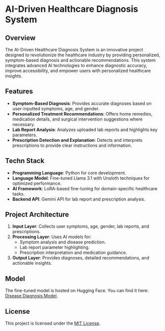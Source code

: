 # AI-Driven Healthcare Diagnosis System

## Overview
The AI-Driven Healthcare Diagnosis System is an innovative project designed to revolutionize the healthcare industry by providing personalized, symptom-based diagnosis and actionable recommendations. This system integrates advanced AI technologies to enhance diagnostic accuracy, improve accessibility, and empower users with personalized healthcare insights.

## Features
- **Symptom-Based Diagnosis**: Provides accurate diagnoses based on user-inputted symptoms, age, and gender.
- **Personalized Treatment Recommendations**: Offers home remedies, medication details, and surgical intervention suggestions where necessary.
- **Lab Report Analysis**: Analyzes uploaded lab reports and highlights key parameters.
- **Prescription Detection and Explanation**: Detects and interprets prescriptions to provide clear instructions and information.

## Techn Stack
- **Programming Language**: Python for core development.
- **Language Model**: Fine-tuned Llama 3.1 with Unsloth techniques for optimized performance.
- **AI Framework**: LoRA-based fine-tuning for domain-specific healthcare tasks.
- **Backend API**: Gemini API for lab report and prescription analysis.

## Project Architecture
1. **Input Layer**: Collects user symptoms, age, gender, lab reports, and prescriptions.
2. **Processing Layer**: Uses AI models for:
   - Symptom analysis and disease prediction.
   - Lab report parameter highlighting.
   - Prescription interpretation and medication guidance.
3. **Output Layer**: Provides diagnoses, detailed recommendations, and actionable insights.


## Model
The fine-tuned model is hosted on Hugging Face. You can find it here: [Disease Diagnosis Model](https://huggingface.co/iamak132003/disease_diagnosis).


## License
This project is licensed under the [MIT License](LICENSE).
